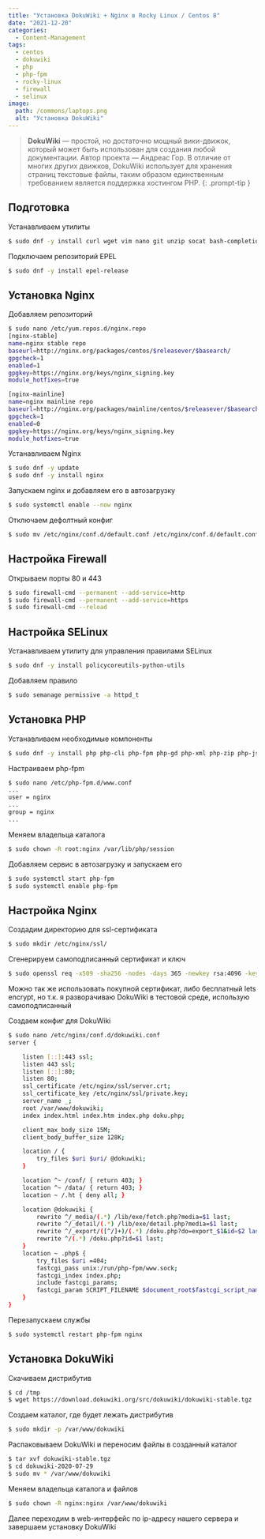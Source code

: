 ```yaml
---
title: "Установка DokuWiki + Nginx в Rocky Linux / Centos 8"
date: "2021-12-20"
categories: 
  - Content-Management
tags: 
  - centos
  - dokuwiki
  - php
  - php-fpm
  - rocky-linux
  - firewall
  - selinux
image:
  path: /commons/laptops.png
  alt: "Установка DokuWiki"
---
```


> **DokuWiki** — простой, но достаточно мощный вики-движок, который может быть использован для создания любой документации. Автор проекта — Андреас Гор. В отличие от многих других движков, DokuWiki использует для хранения страниц текстовые файлы, таким образом единственным требованием является поддержка хостингом PHP.
{: .prompt-tip }

## Подготовка

Устанавливаем утилиты

```sh
$ sudo dnf -y install curl wget vim nano git unzip socat bash-completion
```

Подключаем репозиторий EPEL

```sh
$ sudo dnf -y install epel-release
```

## Установка Nginx

Добавляем репозиторий

```sh
$ sudo nano /etc/yum.repos.d/nginx.repo
[nginx-stable]
name=nginx stable repo
baseurl=http://nginx.org/packages/centos/$releasever/$basearch/
gpgcheck=1
enabled=1
gpgkey=https://nginx.org/keys/nginx_signing.key
module_hotfixes=true

[nginx-mainline]
name=nginx mainline repo
baseurl=http://nginx.org/packages/mainline/centos/$releasever/$basearch/
gpgcheck=1
enabled=0
gpgkey=https://nginx.org/keys/nginx_signing.key
module_hotfixes=true
```

Устанавливаем Nginx

```sh
$ sudo dnf -y update
$ sudo dnf -y install nginx
```

Запускаем nginx и добавляем его в автозагрузку

```sh
$ sudo systemctl enable --now nginx
```

Отключаем дефолтный конфиг

```sh
$ sudo mv /etc/nginx/conf.d/default.conf /etc/nginx/conf.d/default.conf.disable
```

## Настройка Firewall

Открываем порты 80 и 443

```sh
$ sudo firewall-cmd --permanent --add-service=http
$ sudo firewall-cmd --permanent --add-service=https
$ sudo firewall-cmd --reload
```

## Настройка SELinux

Устанавливаем утилиту для управления правилами SELinux

```sh
$ sudo dnf -y install policycoreutils-python-utils
```

Добавляем правило

```sh
$ sudo semanage permissive -a httpd_t
```

## Установка PHP

Устанавливаем необходимые компоненты

```sh
$ sudo dnf -y install php php-cli php-fpm php-gd php-xml php-zip php-json
```

Настраиваем php-fpm

```sh
$ sudo nano /etc/php-fpm.d/www.conf
...
user = nginx
...
group = nginx
...
```

Меняем владельца каталога

```sh
$ sudo chown -R root:nginx /var/lib/php/session
```

Добавляем сервис в автозагрузку и запускаем его

```sh
$ sudo systemctl start php-fpm
$ sudo systemctl enable php-fpm
```

## Настройка Nginx

Создадим директорию для ssl-сертификата

```sh
$ sudo mkdir /etc/nginx/ssl/
```

Сгенерируем самоподписанный сертификат и ключ

```sh
$ sudo openssl req -x509 -sha256 -nodes -days 365 -newkey rsa:4096 -keyout /etc/nginx/ssl/private.key -out /etc/nginx/ssl/server.crt
```

Можно так же использовать покупной сертификат, либо бесплатный lets encrypt, но т.к. я разворачиваю DokuWiki в тестовой среде, использую самоподписанный

Создаем конфиг для DokuWiki

```sh
$ sudo nano /etc/nginx/conf.d/dokuwiki.conf
server {

    listen [::]:443 ssl;
    listen 443 ssl;
    listen [::]:80;
    listen 80;
    ssl_certificate /etc/nginx/ssl/server.crt;
    ssl_certificate_key /etc/nginx/ssl/private.key;
    server_name _;
    root /var/www/dokuwiki;
    index index.html index.htm index.php doku.php;

    client_max_body_size 15M;
    client_body_buffer_size 128K;

    location / {
        try_files $uri $uri/ @dokuwiki;
    }

    location ^~ /conf/ { return 403; }
    location ^~ /data/ { return 403; }
    location ~ /.ht { deny all; }

    location @dokuwiki {
        rewrite ^/_media/(.*) /lib/exe/fetch.php?media=$1 last;
        rewrite ^/_detail/(.*) /lib/exe/detail.php?media=$1 last;
        rewrite ^/_export/([^/]+)/(.*) /doku.php?do=export_$1&id=$2 last;
        rewrite ^/(.*) /doku.php?id=$1 last;
    }
    location ~ .php$ {
        try_files $uri =404;
        fastcgi_pass unix:/run/php-fpm/www.sock;
        fastcgi_index index.php;
        include fastcgi_params;
        fastcgi_param SCRIPT_FILENAME $document_root$fastcgi_script_name;
    }
}
```

Перезапускаем службы

```sh
$ sudo systemctl restart php-fpm nginx
```

## Установка DokuWiki

Скачиваем дистрибутив

```sh
$ cd /tmp
$ wget https://download.dokuwiki.org/src/dokuwiki/dokuwiki-stable.tgz
```

Создаем каталог, где будет лежать дистрибутив

```sh
$ sudo mkdir -p /var/www/dokuwiki
```

Распаковываем DokuWiki и переносим файлы в созданный каталог

```sh
$ tar xvf dokuwiki-stable.tgz
$ cd dokuwiki-2020-07-29
$ sudo mv * /var/www/dokuwiki
```

Меняем владельца каталога и файлов

```sh
$ sudo chown -R nginx:nginx /var/www/dokuwiki
```

Далее переходим в web-интерфейс по ip-адресу нашего сервера и завершаем установку DokuWiki
